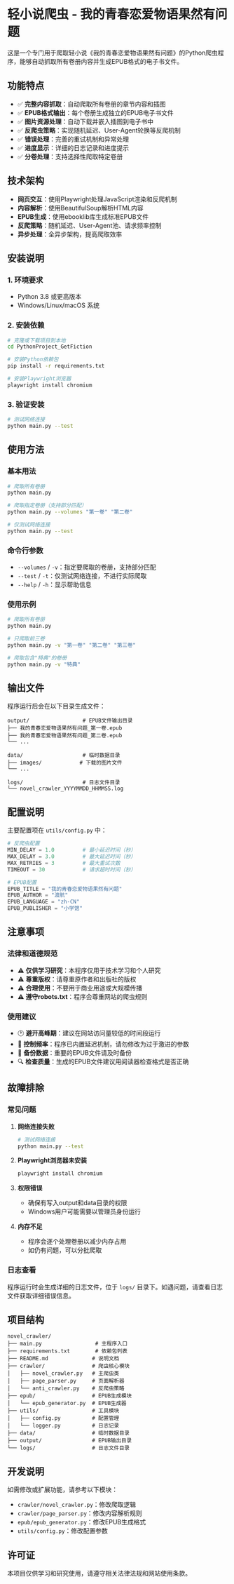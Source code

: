 # 轻小说爬虫 - 我的青春恋爱物语果然有问题

这是一个专门用于爬取轻小说《我的青春恋爱物语果然有问题》的Python爬虫程序，能够自动抓取所有卷册内容并生成EPUB格式的电子书文件。

## 功能特点

- ✅ **完整内容抓取**：自动爬取所有卷册的章节内容和插图
- ✅ **EPUB格式输出**：每个卷册生成独立的EPUB电子书文件
- ✅ **图片资源处理**：自动下载并嵌入插图到电子书中
- ✅ **反爬虫策略**：实现随机延迟、User-Agent轮换等反爬机制
- ✅ **错误处理**：完善的重试机制和异常处理
- ✅ **进度显示**：详细的日志记录和进度提示
- ✅ **分卷处理**：支持选择性爬取特定卷册

## 技术架构

- **网页交互**：使用Playwright处理JavaScript渲染和反爬机制
- **内容解析**：使用BeautifulSoup解析HTML内容
- **EPUB生成**：使用ebooklib库生成标准EPUB文件
- **反爬策略**：随机延迟、User-Agent池、请求频率控制
- **异步处理**：全异步架构，提高爬取效率

## 安装说明

### 1. 环境要求

- Python 3.8 或更高版本
- Windows/Linux/macOS 系统

### 2. 安装依赖

```bash
# 克隆或下载项目到本地
cd PythonProject_GetFiction

# 安装Python依赖包
pip install -r requirements.txt

# 安装Playwright浏览器
playwright install chromium
```

### 3. 验证安装

```bash
# 测试网络连接
python main.py --test
```

## 使用方法

### 基本用法

```bash
# 爬取所有卷册
python main.py

# 爬取指定卷册（支持部分匹配）
python main.py --volumes "第一卷" "第二卷"

# 仅测试网络连接
python main.py --test
```

### 命令行参数

- `--volumes` / `-v`：指定要爬取的卷册，支持部分匹配
- `--test` / `-t`：仅测试网络连接，不进行实际爬取
- `--help` / `-h`：显示帮助信息

### 使用示例

```bash
# 爬取所有卷册
python main.py

# 只爬取前三卷
python main.py -v "第一卷" "第二卷" "第三卷"

# 爬取包含"特典"的卷册
python main.py -v "特典"
```

## 输出文件

程序运行后会在以下目录生成文件：

```
output/                 # EPUB文件输出目录
├── 我的青春恋爱物语果然有问题_第一卷.epub
├── 我的青春恋爱物语果然有问题_第二卷.epub
└── ...

data/                   # 临时数据目录
├── images/            # 下载的图片文件
└── ...

logs/                   # 日志文件目录
└── novel_crawler_YYYYMMDD_HHMMSS.log
```

## 配置说明

主要配置项在 `utils/config.py` 中：

```python
# 反爬虫配置
MIN_DELAY = 1.0         # 最小延迟时间（秒）
MAX_DELAY = 3.0         # 最大延迟时间（秒）
MAX_RETRIES = 3         # 最大重试次数
TIMEOUT = 30            # 请求超时时间（秒）

# EPUB配置
EPUB_TITLE = "我的青春恋爱物语果然有问题"
EPUB_AUTHOR = "渡航"
EPUB_LANGUAGE = "zh-CN"
EPUB_PUBLISHER = "小学馆"
```

## 注意事项

### 法律和道德规范

- ⚠️ **仅供学习研究**：本程序仅用于技术学习和个人研究
- ⚠️ **尊重版权**：请尊重原作者和出版社的版权
- ⚠️ **合理使用**：不要用于商业用途或大规模传播
- ⚠️ **遵守robots.txt**：程序会尊重网站的爬虫规则

### 使用建议

- 🕐 **避开高峰期**：建议在网站访问量较低的时间段运行
- 🐌 **控制频率**：程序已内置延迟机制，请勿修改为过于激进的参数
- 💾 **备份数据**：重要的EPUB文件请及时备份
- 🔍 **检查质量**：生成的EPUB文件建议用阅读器检查格式是否正确

## 故障排除

### 常见问题

1. **网络连接失败**
   ```bash
   # 测试网络连接
   python main.py --test
   ```

2. **Playwright浏览器未安装**
   ```bash
   playwright install chromium
   ```

3. **权限错误**
   - 确保有写入output和data目录的权限
   - Windows用户可能需要以管理员身份运行

4. **内存不足**
   - 程序会逐个处理卷册以减少内存占用
   - 如仍有问题，可以分批爬取

### 日志查看

程序运行时会生成详细的日志文件，位于 `logs/` 目录下。如遇问题，请查看日志文件获取详细错误信息。

## 项目结构

```
novel_crawler/
├── main.py                 # 主程序入口
├── requirements.txt        # 依赖包列表
├── README.md              # 说明文档
├── crawler/               # 爬虫核心模块
│   ├── novel_crawler.py   # 主爬虫类
│   ├── page_parser.py     # 页面解析器
│   └── anti_crawler.py    # 反爬虫策略
├── epub/                  # EPUB生成模块
│   └── epub_generator.py  # EPUB生成器
├── utils/                 # 工具模块
│   ├── config.py          # 配置管理
│   └── logger.py          # 日志记录
├── data/                  # 临时数据目录
├── output/                # EPUB输出目录
└── logs/                  # 日志文件目录
```

## 开发说明

如需修改或扩展功能，请参考以下模块：

- `crawler/novel_crawler.py`：修改爬取逻辑
- `crawler/page_parser.py`：修改内容解析规则
- `epub/epub_generator.py`：修改EPUB生成格式
- `utils/config.py`：修改配置参数

## 许可证

本项目仅供学习和研究使用，请遵守相关法律法规和网站使用条款。
